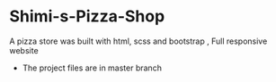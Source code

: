 # Shimi-s-Pizza-Shop
A pizza store was built with html, scss and bootstrap , Full responsive website
- The project files are in master branch
